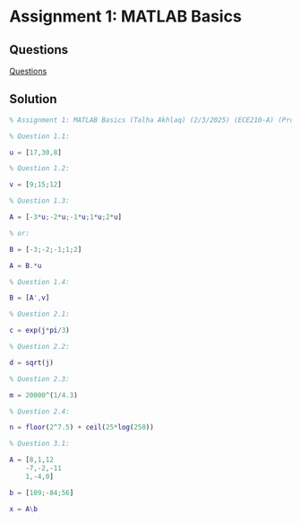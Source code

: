 # Assignment 1: MATLAB Basics

## Questions
[Questions](https://github.com/TalhaAkhlaq/ECE210-MATLAB-Seminar-Signals-Systems/blob/main/Assignment%201%3A%20MATLAB%20Basics/Assignment%201%20MATLAB%20Basics.pdf)
## Solution
```matlab
% Assignment 1: MATLAB Basics (Talha Akhlaq) (2/3/2025) (ECE210-A) (Prof. Darius)

% Question 1.1:

u = [17,30,8]

% Question 1.2:

v = [9;15;12]

% Question 1.3:

A = [-3*u;-2*u;-1*u;1*u;2*u]

% or: 

B = [-3;-2;-1;1;2]

A = B.*u

% Question 1.4:

B = [A',v]

% Question 2.1:

c = exp(j*pi/3)

% Question 2.2:

d = sqrt(j)

% Question 2.3:

m = 20000^(1/4.3)

% Question 2.4:

n = floor(2^7.5) + ceil(25*log(250))

% Question 3.1:

A = [8,1,12
    -7,-2,-11
    1,-4,0]

b = [109;-84;56]

x = A\b
